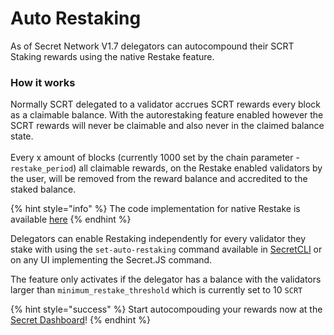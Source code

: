 # Auto Restaking

As of Secret Network V1.7 delegators can autocompound their SCRT Staking rewards using the native Restake feature.

### How it works

Normally SCRT delegated to a validator accrues SCRT rewards every block as a claimable balance. With the autorestaking feature enabled however the SCRT rewards will never be claimable and also never in the claimed balance state.\
\
Every x amount of blocks (currently 1000 set by the chain parameter - `restake_period`) all claimable rewards, on the Restake enabled validators by the user, will be removed from the reward balance and accredited to the staked balance.

{% hint style="info" %}
The code implementation for native Restake is available [here](https://github.com/scrtlabs/cosmos-sdk/pull/254/commits/561168cdaecef522e3d97cbbde1963d01b1be9c7#diff-b37a4184fe282021bf76a51a26ef4f8a34463379f518ca2d80bf822266280b94)
{% endhint %}

Delegators can enable Restaking independently for every validator they stake with using the `set-auto-restaking` command available in [SecretCLI](../../../../infrastructure/resources/secret-cli/restake.md) or on any UI implementing the Secret.JS command.

The feature only activates if the delegator has a balance with the validators larger than `minimum_restake_threshold` which is currently set to 10 `SCRT`

{% hint style="success" %}
Start autocompouding your rewards now at the [Secret Dashboard](https://dash.scrt.network/staking)!
{% endhint %}
